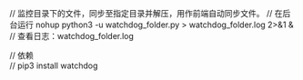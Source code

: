 // 监控目录下的文件，同步至指定目录并解压，用作前端自动同步文件。 
// 在后台运行 nohup python3 -u watchdog_folder.py > watchdog_folder.log 2>&1 &  
// 查看日志：watchdog_folder.log  

// 依赖  
// pip3 install watchdog
